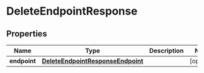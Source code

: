 

# DeleteEndpointResponse

<p/>

## Properties

| Name | Type | Description | Notes |
|------------ | ------------- | ------------- | -------------|
|**endpoint** | [**DeleteEndpointResponseEndpoint**](DeleteEndpointResponseEndpoint.md) |  |  [optional] |



